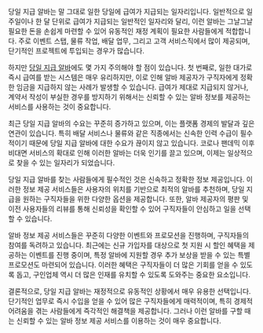 <p>당일 지급 알바는 말 그대로 일한 당일에 급여가 지급되는 일자리입니다. 일반적으로 일주일이나 한 달 단위로 급여가 지급되는 일반적인 일자리와 달리, 이런 알바는 그날그날 필요한 돈을 손쉽게 마련할 수 있어 유동적인 재정 계획이 필요한 사람들에게 적합합니다. 주로 이벤트 스탭, 물류 작업, 배달 업무, 그리고 고객 서비스직에서 많이 제공되며, 단기적인 프로젝트에 투입되는 경우가 많습니다.</p>

<p>하지만 <a href="https://misooda.in/">당일 지급 알바</a>에도 몇 가지 주의해야 할 점이 있습니다. 첫 번째로, 일한 대가로 즉시 급여를 받는 시스템은 매우 유리하지만, 이로 인해 알바 제공자가 구직자에게 정확한 임금을 지급하지 않는 사례가 발생할 수 있습니다. 급여가 제대로 지급되지 않거나, 계약서 작성이 부실한 경우를 방지하기 위해서는 신뢰할 수 있는 알바 정보를 제공하는 서비스를 사용하는 것이 중요합니다.</p>

<p>최근 당일 지급 알바의 수요는 꾸준히 증가하고 있으며, 이는 플랫폼 경제의 발달과 깊은 연관이 있습니다. 특히 배달 서비스나 물류와 같은 직종에서는 신속한 인력 수급이 필수적이기 때문에 당일 지급 알바에 대한 수요가 끊이지 않고 있습니다. 코로나 팬데믹 이후 비대면 서비스의 확대로 인해 이러한 알바는 더욱 인기를 끌고 있으며, 이제는 일상적으로 찾을 수 있는 일자리가 되었습니다.</p>

<p>당일 지급 알바를 찾는 사람들에게 필수적인 것은 신속하고 정확한 정보 제공입니다. 이러한 정보 제공 서비스들은 사용자의 위치를 기반으로 최적의 알바를 추천하며, 당일 지급을 원하는 구직자들을 위한 다양한 옵션을 제공합니다. 또한, 알바 제공자의 평판 및 이전 사용자들의 리뷰를 통해 신뢰성을 확인할 수 있어 구직자들이 안심하고 일을 선택할 수 있습니다.</p>

<p>알바 정보 제공 서비스들은 꾸준히 다양한 이벤트와 프로모션을 진행하며, 구직자들의 참여를 독려하고 있습니다. 최근에는 신규 가입자를 대상으로 첫 지원 시 할인 혜택을 제공하는 이벤트를 진행 중이며, 특정 알바에 지원할 경우 추가 보상을 받을 수 있는 특별 프로모션도 마련되어 있습니다. 이러한 혜택은 구직자들이 더 많은 기회를 얻을 수 있도록 돕고, 구인업체 역시 더 많은 인재를 유치할 수 있도록 도와주는 중요한 요소입니다.</p>

<p>결론적으로, 당일 지급 알바는 재정적으로 유동적인 상황에서 매우 유용한 선택입니다. 단기적인 업무로 즉시 수입을 얻을 수 있어 많은 구직자들에게 매력적이며, 특히 경제적 어려움을 겪는 사람들에게 즉각적인 해결책을 제공합니다. 그러나 이런 알바를 구할 때는 신뢰할 수 있는 알바 정보 제공 서비스를 이용하는 것이 매우 중요합니다.</p>

